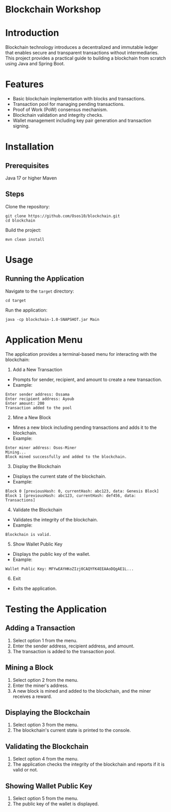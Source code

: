 # Blockchain Workshop
# Introduction
Blockchain technology introduces a decentralized and immutable ledger that enables secure and transparent transactions without intermediaries. This project provides a practical guide to building a blockchain from scratch using Java and Spring Boot.

# Features
* Basic blockchain implementation with blocks and transactions.
* Transaction pool for managing pending transactions.
* Proof of Work (PoW) consensus mechanism.
* Blockchain validation and integrity checks.
* Wallet management including key pair generation and transaction signing.
# Installation
## Prerequisites
Java 17 or higher
Maven
## Steps
Clone the repository:

```
git clone https://github.com/Osos10/blockchain.git
cd blockchain
```
Build the project:
```
mvn clean install
```
# Usage
## Running the Application
Navigate to the `target` directory:
```
cd target
```
Run the application:
```
java -cp blockchain-1.0-SNAPSHOT.jar Main
```
# Application Menu
The application provides a terminal-based menu for interacting with the blockchain:

1. Add a New Transaction

- Prompts for sender, recipient, and amount to create a new transaction.
- Example:
```
Enter sender address: Ossama
Enter recipient address: Ayoub
Enter amount: 200
Transaction added to the pool
```
2. Mine a New Block

- Mines a new block including pending transactions and adds it to the blockchain.
- Example:
```
Enter miner address: Osos-Miner
Mining...
Block mined successfully and added to the blockchain.
```
3. Display the Blockchain

- Displays the current state of the blockchain.
- Example:
```
Block 0 [previousHash: 0, currentHash: abc123, data: Genesis Block]
Block 1 [previousHash: abc123, currentHash: def456, data: Transactions]
```
4. Validate the Blockchain

- Validates the integrity of the blockchain.
- Example:
```
Blockchain is valid.
```
5. Show Wallet Public Key

- Displays the public key of the wallet.
- Example:
```
Wallet Public Key: MFYwEAYHKoZIzj0CAQYFK4EEAAoDQgAE1L...
```
6. Exit

- Exits the application.
# Testing the Application
## Adding a Transaction
1. Select option 1 from the menu.
2. Enter the sender address, recipient address, and amount.
3. The transaction is added to the transaction pool.
## Mining a Block
1. Select option 2 from the menu.
2. Enter the miner's address.
3. A new block is mined and added to the blockchain, and the miner receives a reward.
## Displaying the Blockchain
1. Select option 3 from the menu.
2. The blockchain's current state is printed to the console.
## Validating the Blockchain
1. Select option 4 from the menu.
2. The application checks the integrity of the blockchain and reports if it is valid or not.
## Showing Wallet Public Key
1. Select option 5 from the menu.
2. The public key of the wallet is displayed.
